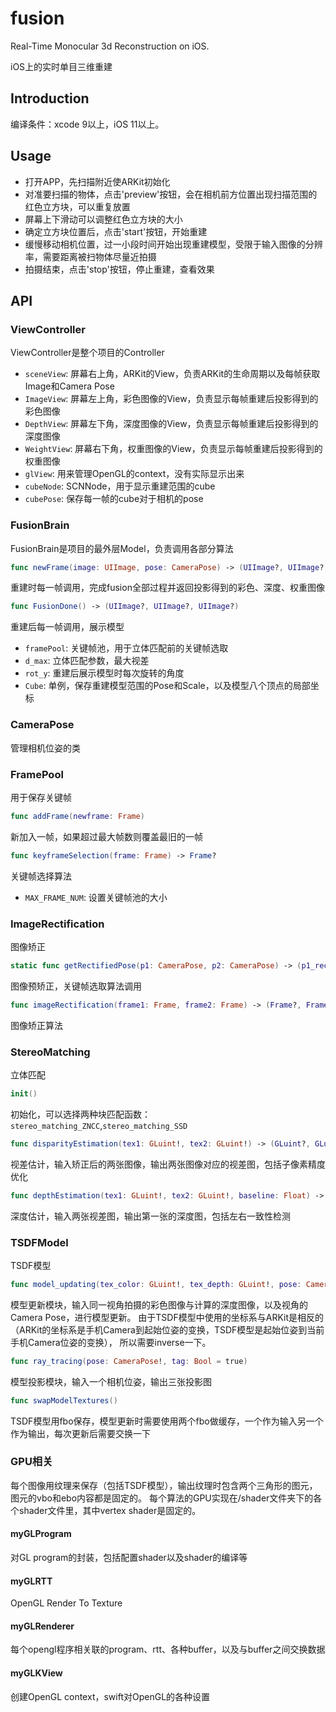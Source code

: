 # fusion

Real-Time Monocular 3d Reconstruction on iOS.

iOS上的实时单目三维重建

## Introduction

编译条件：xcode 9以上，iOS 11以上。

## Usage

* 打开APP，先扫描附近使ARKit初始化
* 对准要扫描的物体，点击'preview'按钮，会在相机前方位置出现扫描范围的红色立方块，可以重复放置
* 屏幕上下滑动可以调整红色立方块的大小
* 确定立方块位置后，点击'start'按钮，开始重建
* 缓慢移动相机位置，过一小段时间开始出现重建模型，受限于输入图像的分辨率，需要距离被扫物体尽量近拍摄
* 拍摄结束，点击'stop'按钮，停止重建，查看效果

## API


### ViewController

ViewController是整个项目的Controller

* `sceneView`: 屏幕右上角，ARKit的View，负责ARKit的生命周期以及每帧获取Image和Camera Pose
* `ImageView`: 屏幕左上角，彩色图像的View，负责显示每帧重建后投影得到的彩色图像
* `DepthView`: 屏幕左下角，深度图像的View，负责显示每帧重建后投影得到的深度图像
* `WeightView`: 屏幕右下角，权重图像的View，负责显示每帧重建后投影得到的权重图像
* `glView`: 用来管理OpenGL的context，没有实际显示出来
* `cubeNode`: SCNNode，用于显示重建范围的cube
* `cubePose`: 保存每一帧的cube对于相机的pose


### FusionBrain

FusionBrain是项目的最外层Model，负责调用各部分算法

```swift
func newFrame(image: UIImage, pose: CameraPose) -> (UIImage?, UIImage?, UIImage?)
```

重建时每一帧调用，完成fusion全部过程并返回投影得到的彩色、深度、权重图像

```swift
func FusionDone() -> (UIImage?, UIImage?, UIImage?)
```

重建后每一帧调用，展示模型

* `framePool`: 关键帧池，用于立体匹配前的关键帧选取
* `d_max`: 立体匹配参数，最大视差
* `rot_y`: 重建后展示模型时每次旋转的角度
* `Cube`: 单例，保存重建模型范围的Pose和Scale，以及模型八个顶点的局部坐标


### CameraPose

管理相机位姿的类


### FramePool

用于保存关键帧

```swift
func addFrame(newframe: Frame)
```

新加入一帧，如果超过最大帧数则覆盖最旧的一帧

```swift
func keyframeSelection(frame: Frame) -> Frame?
```

关键帧选择算法

* `MAX_FRAME_NUM`: 设置关键帧池的大小


### ImageRectification

图像矫正

```swift
static func getRectifiedPose(p1: CameraPose, p2: CameraPose) -> (p1_rec: CameraPose?, p2_rec: CameraPose?)
```

图像预矫正，关键帧选取算法调用

```swift
func imageRectification(frame1: Frame, frame2: Frame) -> (Frame?, Frame?, Float?)
```

图像矫正算法


### StereoMatching

立体匹配

```swift
init()
```

初始化，可以选择两种块匹配函数：`stereo_matching_ZNCC`,`stereo_matching_SSD`

```swift
func disparityEstimation(tex1: GLuint!, tex2: GLuint!) -> (GLuint?, GLuint?)
```

视差估计，输入矫正后的两张图像，输出两张图像对应的视差图，包括子像素精度优化

```swift
func depthEstimation(tex1: GLuint!, tex2: GLuint!, baseline: Float) -> GLuint?
```

深度估计，输入两张视差图，输出第一张的深度图，包括左右一致性检测


### TSDFModel

TSDF模型

```swift
func model_updating(tex_color: GLuint!, tex_depth: GLuint!, pose: CameraPose!)
```

模型更新模块，输入同一视角拍摄的彩色图像与计算的深度图像，以及视角的Camera Pose，进行模型更新。
由于TSDF模型中使用的坐标系与ARKit是相反的（ARKit的坐标系是手机Camera到起始位姿的变换，TSDF模型是起始位姿到当前手机Camera位姿的变换），
所以需要inverse一下。

```swift
func ray_tracing(pose: CameraPose!, tag: Bool = true)
```

模型投影模块，输入一个相机位姿，输出三张投影图

```swift
func swapModelTextures()
```

TSDF模型用fbo保存，模型更新时需要使用两个fbo做缓存，一个作为输入另一个作为输出，每次更新后需要交换一下


### GPU相关

每个图像用纹理来保存（包括TSDF模型），输出纹理时包含两个三角形的图元，图元的vbo和ebo内容都是固定的。
每个算法的GPU实现在/shader文件夹下的各个shader文件里，其中vertex shader是固定的。

#### myGLProgram

对GL program的封装，包括配置shader以及shader的编译等

#### myGLRTT

OpenGL Render To Texture

#### myGLRenderer

每个opengl程序相关联的program、rtt、各种buffer，以及与buffer之间交换数据

#### myGLKView 

创建OpenGL context，swift对OpenGL的各种设置
